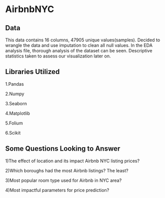 # AirbnbNYC

## Data
This data contains 16 columns, 47905 unique values(samples). Decided to wrangle the data and use imputation to clean all null values. In the EDA analysis file, thorough analysis of the dataset can be seen. Descriptive statistics taken to assess our visualization later on.

## Libraries Utilized
1.Pandas

2.Numpy

3.Seaborn

4.Matplotlib

5.Folium

6.Scikit

## Some Questions Looking to Answer

1)The effect of location and its impact Airbnb NYC listing prices?

2)Which boroughs had the most Airbnb listings? The least?

3)Most popular room type used for Airbnb in NYC area?

4)Most impactful parameters for price prediction?

